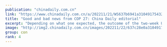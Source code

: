 ```yaml
---
publication: "chinadaily.com.cn"
link: "https://www.chinadaily.com.cn/a/202211/21/WS637b6941a31049175432b069.html"
title: "Good and bad news from COP 27: China Daily editorial"
excerpt: "Depending on what one expected, the outcome of the two-week UN COP 27 summit in Sharm El-Sheikh, Egypt, was either inspiring or disappointing."
image: "http://img2.chinadaily.com.cn/images/202211/22/637c28e0a31049178c924987.jpeg"
group: con
rank: 4
---
```

